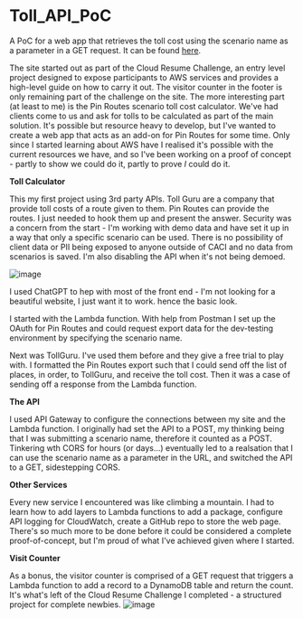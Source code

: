 # Toll_API_PoC
A PoC for a web app that retrieves the toll cost using the scenario name as a parameter in a GET request. It can be found [here](https://www.wharding.co.uk). 

The site started out as part of the Cloud Resume Challenge, an entry level project designed to expose participants to AWS services and provides a high-level guide on how to carry it out. The visitor counter in the footer is only remaining part of the challenge on the site. The more interesting part (at least to me) is the Pin Routes scenario toll cost calculator. We've had clients come to us and ask for tolls to be calculated as part of the main solution. It's possible but resource heavy to develop, but I've wanted to create a web app that acts as an add-on for Pin Routes for some time. Only since I started learning about AWS have I realised it's possible with the current resources we have, and so I've been working on a proof of concept - partly to show we could do it, partly to prove _I_ could do it.

**Toll Calculator**

This my first project using 3rd party APIs. Toll Guru are a company that provide toll costs of a route given to them. Pin Routes can provide the routes. I just needed to hook them up and present the answer. Security was a concern from the start - I'm working with demo data and have set it up in a way that only a specific scenario can be used. There is no possibility of client data or PII being exposed to anyone outside of CACI and no data from scenarios is saved. I'm also disabling the API when it's not being demoed.

![image](https://github.com/WillRHarding/Toll_API_PoC/assets/138053790/33e223b6-96c3-4f5f-9be4-820a01568638)

I used ChatGPT to hep with most of the front end - I'm not looking for a beautiful website, I just want it to work. hence the basic look.

I started with the Lambda function. With help from Postman I set up the OAuth for Pin Routes and could request export data for the dev-testing environment by specifying the scenario name. 

Next was TollGuru. I've used them before and they give a free trial to play with. I formatted the Pin Routes export such that I could send off the list of places, in order, to TollGuru, and receive the toll cost. Then it was a case of sending off a response from the Lambda function.

**The API**

I used API Gateway to configure the connections between my site and the Lambda function. I originally had set the API to a POST, my thinking being that I was submitting a scenario name, therefore it counted as a POST. Tinkering wth CORS for hours (or days...) eventually led to a realsation that I can use the scenario name as a parameter in the URL, and switched the API to a GET, sidestepping CORS. 

**Other Services**

Every new service I encountered was like climbing a mountain. I had to learn how to add layers to Lambda functions to add a package, configure API logging for CloudWatch, create a GitHub repo to store the web page. There's so much more to be done before it could be considered a complete proof-of-concept, but I'm proud of what I've achieved given where I started.

**Visit Counter**


As a bonus, the visitor counter is comprised of a GET request that triggers a Lambda function to add a record to a DynamoDB table and return the count. It's what's left of the Cloud Resume Challenge I completed - a structured project for complete newbies.
![image](https://github.com/WillRHarding/Toll_API_PoC/assets/138053790/f8d49e11-84aa-4423-ad9a-36d816d1a65c)



